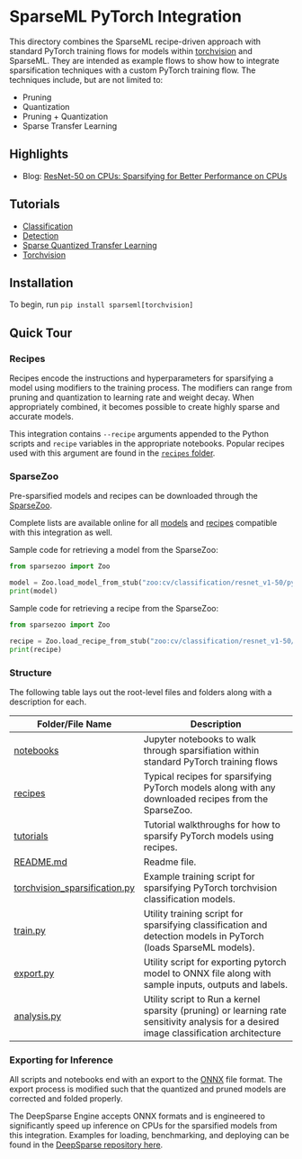 <!--
Copyright (c) 2021 - present / Neuralmagic, Inc. All Rights Reserved.

Licensed under the Apache License, Version 2.0 (the "License");
you may not use this file except in compliance with the License.
You may obtain a copy of the License at

   http://www.apache.org/licenses/LICENSE-2.0

Unless required by applicable law or agreed to in writing,
software distributed under the License is distributed on an "AS IS" BASIS,
WITHOUT WARRANTIES OR CONDITIONS OF ANY KIND, either express or implied.
See the License for the specific language governing permissions and
limitations under the License.
-->

# SparseML PyTorch Integration

This directory combines the SparseML recipe-driven approach with standard PyTorch training flows for models within
[torchvision](https://pytorch.org/vision/stable/index.html) and SparseML.
They are intended as example flows to show how to integrate sparsification techniques with a custom PyTorch training flow.
The techniques include, but are not limited to:
- Pruning
- Quantization
- Pruning + Quantization
- Sparse Transfer Learning

## Highlights

- Blog: [ResNet-50 on CPUs: Sparsifying for Better Performance on CPUs](https://neuralmagic.com/blog/benchmark-resnet50-with-deepsparse/)

## Tutorials

- [Classification](https://github.com/neuralmagic/sparseml/blob/main/integrations/pytorch/notebooks/classification.ipynb)
- [Detection](https://github.com/neuralmagic/sparseml/blob/main/integrations/pytorch/notebooks/detection.ipynb)
- [Sparse Quantized Transfer Learning](https://github.com/neuralmagic/sparseml/blob/main/integrations/pytorch/notebooks/sparse_quantized_transfer_learning.ipynb)
- [Torchvision](https://github.com/neuralmagic/sparseml/blob/main/integrations/pytorch/notebooks/torchvision.ipynb)

## Installation

To begin, run `pip install sparseml[torchvision]`

## Quick Tour

### Recipes

Recipes encode the instructions and hyperparameters for sparsifying a model using modifiers to the training process.
The modifiers can range from pruning and quantization to learning rate and weight decay.
When appropriately combined, it becomes possible to create highly sparse and accurate models.

This integration contains `--recipe` arguments appended to the Python scripts and `recipe` variables in the appropriate notebooks.
Popular recipes used with this argument are found in the [`recipes` folder](./recipes).

### SparseZoo

Pre-sparsified models and recipes can be downloaded through the [SparseZoo](https://github.com/neuralmagic/sparsezoo).

Complete lists are available online for all [models](https://sparsezoo.neuralmagic.com/tables/models/cv/classification?repo=sparseml&framework=pytorch) and 
[recipes](https://sparsezoo.neuralmagic.com/tables/recipes/cv/classification?repo=sparseml&framework=pytorch) compatible with this integration as well.

Sample code for retrieving a model from the SparseZoo:
```python
from sparsezoo import Zoo

model = Zoo.load_model_from_stub("zoo:cv/classification/resnet_v1-50/pytorch/sparseml/imagenet/pruned_quant-moderate")
print(model)
```

Sample code for retrieving a recipe from the SparseZoo:
```python
from sparsezoo import Zoo

recipe = Zoo.load_recipe_from_stub("zoo:cv/classification/resnet_v1-50/pytorch/sparseml/imagenet/pruned_quant-moderate/original")
print(recipe)
```

### Structure

The following table lays out the root-level files and folders along with a description for each.

| Folder/File Name              | Description                                                                                                           |
|-------------------------------|-----------------------------------------------------------------------------------------------------------------------|
| [notebooks](https://github.com/neuralmagic/sparseml/tree/main/integrations/pytorch/notebooks)                     | Jupyter notebooks to walk through sparsifiation within standard PyTorch training flows                                |
| [recipes](https://github.com/neuralmagic/sparseml/tree/main/integrations/pytorch/recipes)                       | Typical recipes for sparsifying PyTorch models along with any downloaded recipes from the SparseZoo.                  |
| [tutorials](https://github.com/neuralmagic/sparseml/tree/main/integrations/pytorch/tutorials)                     | Tutorial walkthroughs for how to sparsify PyTorch models using recipes.                                               |
| [README.md](https://github.com/neuralmagic/sparseml/tree/main/integrations/pytorch/README.md)                     | Readme file.                                                                                                          |
| [torchvision_sparsification.py](https://github.com/neuralmagic/sparseml/tree/main/integrations/pytorch/torchvision_sparsification.py) | Example training script for sparsifying PyTorch torchvision classification models.                                    |
| [train.py](https://github.com/neuralmagic/sparseml/tree/main/integrations/pytorch/train.py)                     | Utility training script for sparsifying classification and detection models in PyTorch (loads SparseML models).       |
| [export.py](https://github.com/neuralmagic/sparseml/tree/main/integrations/pytorch/export.py)                     | Utility script for exporting pytorch model to ONNX file along with sample inputs, outputs and labels.                 |
|[analysis.py](https://github.com/neuralmagic/sparseml/tree/main/integrations/pytorch/analysis.py)|Utility script to Run a kernel sparsity (pruning) or learning rate sensitivity analysis for a desired image classification architecture |

### Exporting for Inference

All scripts and notebooks end with an export to the [ONNX](https://onnx.ai/) file format.
The export process is modified such that the quantized and pruned models are corrected and folded properly.

The DeepSparse Engine accepts ONNX formats and is engineered to significantly speed up inference on CPUs for the sparsified models from this integration.
Examples for loading, benchmarking, and deploying can be found in the [DeepSparse repository here](https://github.com/neuralmagic/deepsparse/).
